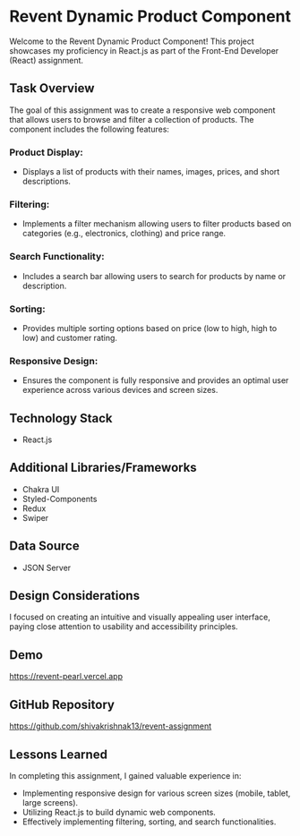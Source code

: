 # Revent Dynamic Product Component

Welcome to the Revent Dynamic Product Component! This project showcases my proficiency in React.js as part of the Front-End Developer (React) assignment.

## Task Overview

The goal of this assignment was to create a responsive web component that allows users to browse and filter a collection of products. The component includes the following features:

### Product Display:
- Displays a list of products with their names, images, prices, and short descriptions.

### Filtering:
- Implements a filter mechanism allowing users to filter products based on categories (e.g., electronics, clothing) and price range.

### Search Functionality:
- Includes a search bar allowing users to search for products by name or description.

### Sorting:
- Provides multiple sorting options based on price (low to high, high to low) and customer rating.

### Responsive Design:
- Ensures the component is fully responsive and provides an optimal user experience across various devices and screen sizes.

## Technology Stack

- React.js

## Additional Libraries/Frameworks

- Chakra UI
- Styled-Components
- Redux
- Swiper

## Data Source

- JSON Server

## Design Considerations

I focused on creating an intuitive and visually appealing user interface, paying close attention to usability and accessibility principles.

## Demo

https://revent-pearl.vercel.app

## GitHub Repository

https://github.com/shivakrishnak13/revent-assignment

## Lessons Learned

In completing this assignment, I gained valuable experience in:

- Implementing responsive design for various screen sizes (mobile, tablet, large screens).
- Utilizing React.js to build dynamic web components.
- Effectively implementing filtering, sorting, and search functionalities.

